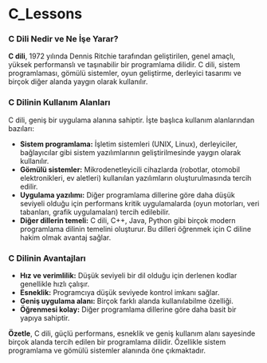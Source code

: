 # C_Lessons

### C Dili Nedir ve Ne İşe Yarar?

**C dili**, 1972 yılında Dennis Ritchie tarafından geliştirilen, genel amaçlı, yüksek performanslı ve taşınabilir bir programlama dilidir. C dili, sistem programlaması, gömülü sistemler, oyun geliştirme, derleyici tasarımı ve birçok diğer alanda yaygın olarak kullanılır.

### C Dilinin Kullanım Alanları

C dili, geniş bir uygulama alanına sahiptir. İşte başlıca kullanım alanlarından bazıları:

* **Sistem programlama:** İşletim sistemleri (UNIX, Linux), derleyiciler, bağlayıcılar gibi sistem yazılımlarının geliştirilmesinde yaygın olarak kullanılır.
* **Gömülü sistemler:** Mikrodenetleyicili cihazlarda (robotlar, otomobil elektronikleri, ev aletleri) kullanılan yazılımların oluşturulmasında tercih edilir.
* **Uygulama yazılımı:** Diğer programlama dillerine göre daha düşük seviyeli olduğu için performans kritik uygulamalarda (oyun motorları, veri tabanları, grafik uygulamaları) tercih edilebilir.
* **Diğer dillerin temeli:** C dili, C++, Java, Python gibi birçok modern programlama dilinin temelini oluşturur. Bu dilleri öğrenmek için C diline hakim olmak avantaj sağlar.

### C Dilinin Avantajları

* **Hız ve verimlilik:** Düşük seviyeli bir dil olduğu için derlenen kodlar genellikle hızlı çalışır.
* **Esneklik:** Programcıya düşük seviyede kontrol imkanı sağlar.
* **Geniş uygulama alanı:** Birçok farklı alanda kullanılabilme özelliği.
* **Öğrenmesi kolay:** Diğer programlama dillerine göre daha basit bir yapıya sahiptir.

**Özetle**, C dili, güçlü performans, esneklik ve geniş kullanım alanı sayesinde birçok alanda tercih edilen bir programlama dilidir. Özellikle sistem programlama ve gömülü sistemler alanında öne çıkmaktadır.
